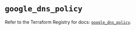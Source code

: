 # `google_dns_policy`

Refer to the Terraform Registry for docs: [`google_dns_policy`](https://registry.terraform.io/providers/hashicorp/google-beta/6.18.0/docs/resources/google_dns_policy).
